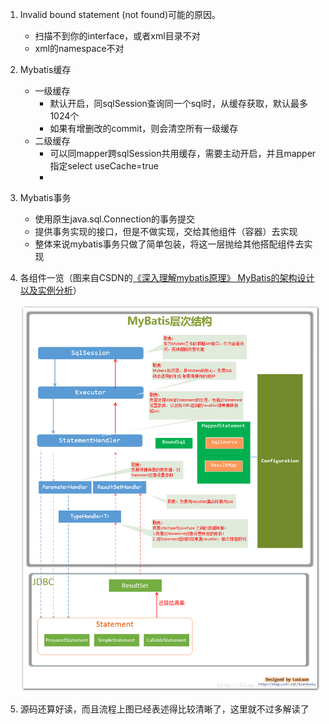 1. Invalid bound statement (not found)可能的原因。

   - 扫描不到你的interface，或者xml目录不对
   - xml的namespace不对

2. Mybatis缓存
   - 一级缓存
     - 默认开启，同sqlSession查询同一个sql时，从缓存获取，默认最多1024个
     - 如果有增删改的commit，则会清空所有一级缓存
   - 二级缓存
     - 可以同mapper跨sqlSession共用缓存，需要主动开启，并且mapper指定select useCache=true
     - 

3. Mybatis事务

   - 使用原生java.sql.Connection的事务提交
   - 提供事务实现的接口，但是不做实现，交给其他组件（容器）去实现
   - 整体来说mybatis事务只做了简单包装，将这一层抛给其他搭配组件去实现

4. 各组件一览（图来自CSDN的[《深入理解mybatis原理》 MyBatis的架构设计以及实例分析](<https://blog.csdn.net/luanlouis/article/details/40422941>)）

   ![](20141028140852531.png)

5. 源码还算好读，而且流程上图已经表述得比较清晰了，这里就不过多解读了

